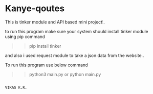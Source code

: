 # Kanye-qoutes

This is tinker module and API based mini project!.

to run this program make sure your system should install tinker module using pip command

>> pip install tinker

and also i used request module to take a json data from the website..

To run this program use below command

>> python3 main.py
      or
>>  python main.py


                                                                            VIKAS K.R.
